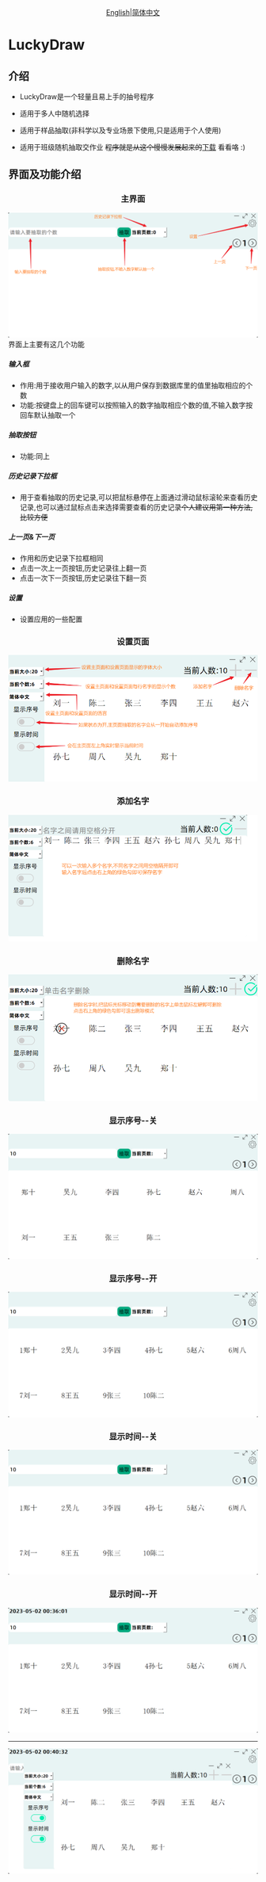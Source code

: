 <center>

[English](README.md)|[简体中文](README_zh-CN.md)

</center>

# LuckyDraw

## **介绍**

- LuckyDraw是一个轻量且易上手的抽号程序

- 适用于多人中随机选择

- 适用于样品抽取(非科学以及专业场景下使用,只是适用于个人使用)

- 适用于班级随机抽取交作业 ~~程序就是从这个慢慢发展起来的~~[下载](https://github.com/wklQnlkm/LuckyDraw/releases/download/v1.0.0/LuckyDraw-Setup.exe)
  看看咯 :)

## 界面及功能介绍

<h3 align="center">主界面</h3>

![](InterfacePicture/主页面.png)
界面上主要有这几个功能

##### 输入框
- 作用:用于接收用户输入的数字,以从用户保存到数据库里的值里抽取相应的个数
- 功能:按键盘上的回车键可以按照输入的数字抽取相应个数的值,不输入数字按回车默认抽取一个

##### 抽取按钮
- 功能:同上

##### 历史记录下拉框
- 用于查看抽取的历史记录,可以把鼠标悬停在上面通过滑动鼠标滚轮来查看历史记录,也可以通过鼠标点击来选择需要查看的历史记录~~个人建议用第一种方法,比较方便~~

##### 上一页&下一页
- 作用和历史记录下拉框相同
- 点击一次上一页按钮,历史记录往上翻一页
- 点击一次下一页按钮,历史记录往下翻一页

##### 设置
- 设置应用的一些配置

<h3 align="center">设置页面</h3>

![](InterfacePicture/设置页面.png)

<h3 align="center">添加名字</h3>

![](InterfacePicture/添加名字.png)

<h3 align="center">删除名字</h3>

![](InterfacePicture/删除名字.png)

<h3 align="center">显示序号--关</h3>

![](InterfacePicture/显示序号--关.png)

<h3 align="center">显示序号--开</h3>

![](InterfacePicture/显示序号--开.png)

<h3 align="center">显示时间--关</h3>

![](InterfacePicture/显示时间--关.png)

<h3 align="center">显示时间--开</h3>

![](InterfacePicture/显示时间--开.png)
___
![](InterfacePicture/None.png)

